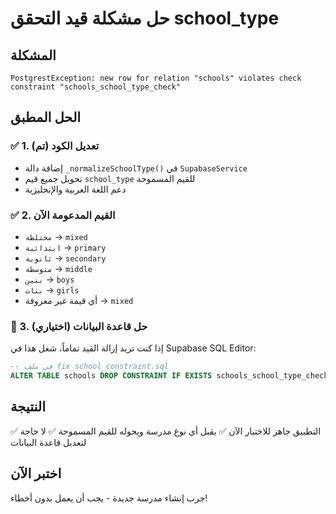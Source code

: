 # حل مشكلة قيد التحقق school_type

## المشكلة
```
PostgrestException: new row for relation "schools" violates check constraint "schools_school_type_check"
```

## الحل المطبق

### ✅ 1. تعديل الكود (تم)
- إضافة دالة `_normalizeSchoolType()` في `SupabaseService`
- تحويل جميع قيم `school_type` للقيم المسموحة
- دعم اللغة العربية والإنجليزية

### ✅ 2. القيم المدعومة الآن
- `مختلطة` → `mixed`
- `ابتدائية` → `primary` 
- `ثانوية` → `secondary`
- `متوسطة` → `middle`
- `بنين` → `boys`
- `بنات` → `girls`
- أي قيمة غير معروفة → `mixed`

### 🔧 3. حل قاعدة البيانات (اختياري)
إذا كنت تريد إزالة القيد تماماً، شغل هذا في Supabase SQL Editor:

```sql
-- في ملف fix_school_constraint.sql
ALTER TABLE schools DROP CONSTRAINT IF EXISTS schools_school_type_check;
```

## النتيجة
✅ التطبيق جاهز للاختبار الآن
✅ يقبل أي نوع مدرسة ويحوله للقيم المسموحة
✅ لا حاجة لتعديل قاعدة البيانات

## اختبر الآن
جرب إنشاء مدرسة جديدة - يجب أن يعمل بدون أخطاء!
